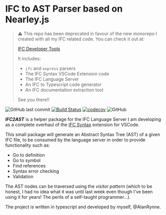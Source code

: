 # IFC to AST Parser based on Nearley.js

> :warning: This repo has been deprecated in favour of the new monorepo I created with all my IFC related code. You can check it out at:
> 
> [IFC Developer Tools](https://github.com/AlanRynne/ifc-developer-tools)
> 
> It includes:
> - `ifc` and `express` parsers
> - The IFC Syntax VSCode Extension code
> - The IFC Language Server
> - An IFC to Typescript code generator
> - An IFC documentation extraction tool
> 
> See you there!!


![GitHub last commit](https://img.shields.io/github/last-commit/AlanRynne/ifc2ast)
[![Build Status](https://travis-ci.com/AlanRynne/ifc-syntax-ast-parser.svg?branch=develop)](https://travis-ci.com/AlanRynne/ifc-syntax-ast-parser)
[![codecov](https://codecov.io/gh/AlanRynne/ifc-syntax-ast-parser/branch/master/graph/badge.svg?token=fFivIa3yrf)](https://codecov.io/gh/AlanRynne/ifc-syntax-ast-parser)
![GitHub](https://img.shields.io/github/license/AlanRynne/ifc-syntax-ast-parser)

**_IFC2AST_** is a helper package for the IFC Language Server I am developing as a complete overhaul of the [IFC Syntax](https://github.com/AlanRynne/ifc-syntax) extension for VSCode.

This small package will generate an Abstract Syntax Tree (AST) of a given IFC file, to be consumed by the language server in order to provide functionality such as:

- Go to definition
- Go to symbol
- Find references
- Syntax error checking
- Validation

The AST nodes can be traversed using the _visitor pattern_ (which to be honest, I had no idea what it was until last week even though I've been using it for years! The perils of a self-taught programmer...).

The project is written in typescript and developed by myself, @AlanRynne.
